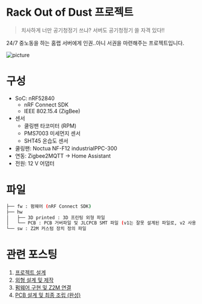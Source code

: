 # Rack Out of Dust 프로젝트

> 치사하게 너만 공기청정기 쓰냐? 서버도 공기청정기 쓸 자격 있다!!
> 

24/7 중노동을 하는 홈랩 서버에게 인권..아니 서권을 마련해주는 프로젝트입니다.

![picture](https://oopy.lazyrockets.com/api/v2/notion/image?src=https%3A%2F%2Fprod-files-secure.s3.us-west-2.amazonaws.com%2F6ab14156-98e0-4fc6-be53-da5aaa7a261b%2F96a37644-ac96-40e9-9ced-3b8d84d620bf%2FIMG_2703.jpeg&blockId=838cca7c-bff1-406e-8634-9c1981455317)

# 구성

- SoC: nRF52840
    - nRF Connect SDK
    - IEEE 802.15.4 (ZigBee)
- 센서
    - 쿨링팬 타코미터 (RPM)
    - PMS7003 미세먼지 센서
    - SHT45 온습도 센서
- 쿨링팬: Noctua NF-F12 industrialPPC-300
- 연동: Zigbee2MQTT → Home Assistant
- 전원: 12 V 어댑터

# 파일

```bash
├── fw : 펌웨어 (nRF Connect SDK)
├── hw
│   ├── 3D printed : 3D 프린팅 외형 파일
│   └── PCB : PCB 거버파일 및 JLCPCB SMT 파일 (v1는 잘못 설계된 파일로, v2 사용
└── sw : Z2M 커스텀 장치 정의 파일
```

# 관련 포스팅

1. [프로젝트 설계](https://www.varofla.com/475c7271-f304-468b-922f-4c4ca632acf4)
2. [외형 설계 및 제작](https://www.varofla.com/e27d810e-9beb-4bba-b57b-e6c40fa9b2bd)
3. [펌웨어 구현 및 Z2M 연결](https://www.varofla.com/62771ae1-a312-4e24-9179-140e787831f7)
4. [PCB 설계 및 최종 조립 (완성)](https://www.varofla.com/93159dcd-b3e2-4ca6-9c15-6a3c6facd333)
